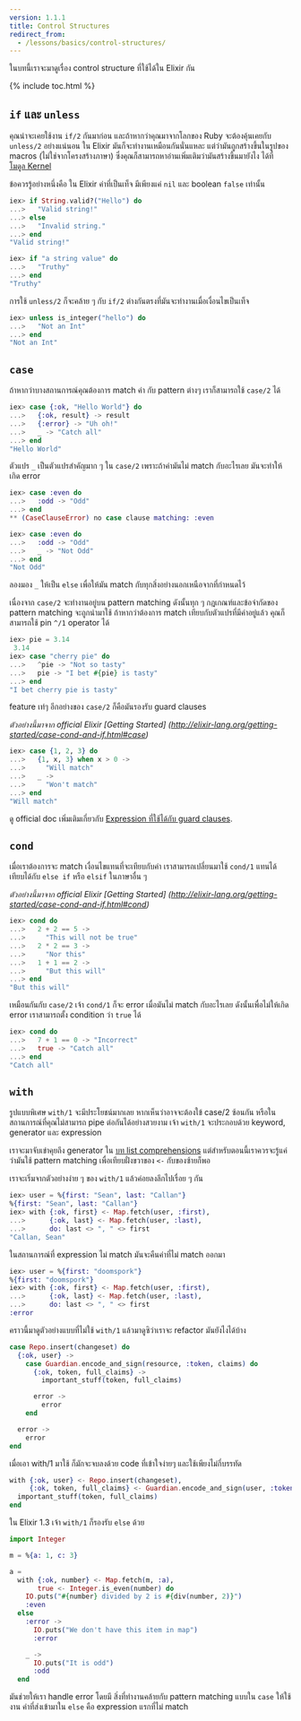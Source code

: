 ```yaml
---
version: 1.1.1
title: Control Structures
redirect_from:
  - /lessons/basics/control-structures/
---
```


ในบทนี้เราจะมาดูเรื่อง control structure ที่ใช้ได้ใน Elixir กัน

{% include toc.html %}

## `if` และ `unless`

คุณน่าจะเคยใช้งาน `if/2` กันมาก่อน และถ้าหากว่าคุณมาจากโลกของ Ruby จะต้องคุ้นเคยกับ `unless/2` อย่างแน่นอน ใน Elixir มันก็จะทำงานเหมือนกันนั่นแหละ แต่ว่ามันถูกสร้างขึ้นในรูปของ macros (ไม่ใช่จากโครงสร้างภาษา) ซึ่งคุณก็สามารถหาอ่านเพิ่มเติมว่ามันสร้างขึ้นมายังไง ได้ที่ [โมดูล Kernel](https://hexdocs.pm/elixir/Kernel.html)

ข้อควรรู้อย่างหนึ่งคือ ใน Elixir ค่าที่เป็นเท็จ มีเพียงแค่ `nil` และ boolean `false` เท่านั้น

```elixir
iex> if String.valid?("Hello") do
...>   "Valid string!"
...> else
...>   "Invalid string."
...> end
"Valid string!"

iex> if "a string value" do
...>   "Truthy"
...> end
"Truthy"
```

การใช้ `unless/2` ก็จะคล้าย ๆ กับ `if/2` ต่างกันตรงที่มันจะทำงานเมื่อเงื่อนไขเป็นเท็จ

```elixir
iex> unless is_integer("hello") do
...>   "Not an Int"
...> end
"Not an Int"
```

## `case`

ถ้าหากว่าบางสถานการณ์คุณต้องการ match ค่า กับ pattern ต่างๆ เราก็สามารถใช้ `case/2` ได้

```elixir
iex> case {:ok, "Hello World"} do
...>   {:ok, result} -> result
...>   {:error} -> "Uh oh!"
...>   _ -> "Catch all"
...> end
"Hello World"
```

ตัวแปร `_` เป็นตัวแปรสำคัญมาก ๆ ใน `case/2` เพราะถ้าค่ามันไม่ match กับอะไรเลย มันจะทำให้เกิด error 

```elixir
iex> case :even do
...>   :odd -> "Odd"
...> end
** (CaseClauseError) no case clause matching: :even

iex> case :even do
...>   :odd -> "Odd"
...>   _ -> "Not Odd"
...> end
"Not Odd"
```

ลองมอง `_` ให้เป็น `else` เพื่อให้มัน match กับทุกสิ่งอย่างนอกเหนือจากที่กำหนดไว้

เนื่องจาก `case/2` จะทำงานอยู่บน pattern matching ดังนั้นทุก ๆ กฎเกณฑ์และข้อจำกัดของ pattern matching จะถูกนำมาใช้ ถ้าหากว่าต้องการ match เทียบกับตัวแปรที่มีค่าอยู่แล้ว คุณก็สามารถใช้ pin `^/1` operator ได้

```elixir
iex> pie = 3.14
 3.14
iex> case "cherry pie" do
...>   ^pie -> "Not so tasty"
...>   pie -> "I bet #{pie} is tasty"
...> end
"I bet cherry pie is tasty"
```

feature เท่ๆ อีกอย่างของ `case/2` ก็คือมันรองรับ guard clauses

_ตัวอย่างนี้มาจาก official Elixir [Getting Started] (http://elixir-lang.org/getting-started/case-cond-and-if.html#case)_

```elixir
iex> case {1, 2, 3} do
...>   {1, x, 3} when x > 0 ->
...>     "Will match"
...>   _ ->
...>     "Won't match"
...> end
"Will match"
```

ดู official doc เพิ่มเติมเกี่ยวกับ [Expression ที่ใช้ได้กับ guard clauses](http://elixir-lang.org/getting-started/case-cond-and-if.html#expressions-in-guard-clauses).

## `cond`

เมื่อเราต้องการจะ match เงื่อนไขแทนที่จะเทียบกับค่า เราสามารถเปลี่ยนมาใช้ `cond/1` แทนได้ เทียบได้กับ `else if` หรือ `elsif` ในภาษาอื่น ๆ 

_ตัวอย่างนี้มาจาก official Elixir [Getting Started] (http://elixir-lang.org/getting-started/case-cond-and-if.html#cond)_

```elixir
iex> cond do
...>   2 + 2 == 5 ->
...>     "This will not be true"
...>   2 * 2 == 3 ->
...>     "Nor this"
...>   1 + 1 == 2 ->
...>     "But this will"
...> end
"But this will"
```

เหมือนกันกับ `case/2` เจ้า `cond/1` ก็จะ error เมื่อมันไม่ match กับอะไรเลย ดังนั้นเพื่อไม่ให้เกิด error เราสามารถตั้ง condition ว่า `true` ได้

```elixir
iex> cond do
...>   7 + 1 == 0 -> "Incorrect"
...>   true -> "Catch all"
...> end
"Catch all"
```

## `with`

รูปแบบพิเศษ `with/1` จะมีประโยชน์มากเลย หากเห็นว่าอาจจะต้องใข้ case/2 ซ้อนกัน หรือในสถานการณ์ที่คุณไม่สามารถ pipe ต่อกันได้อย่างสวยงาม เจ้า `with/1` จะประกอบด้วย keyword, generator และ expression

เราจะมาจับเข่าคุยถึง generator ใน [บท list comprehensions](../comprehensions/) แต่สำหรับตอนนี้เราควรจะรู้แค่ว่ามันใช้ pattern matching เพื่อเทียบฝั่งขวาของ `<-` กับของซ้ายก็พอ

เราจะเริ่มจากตัวอย่างง่าย ๆ ของ `with/1` แล้วค่อยลงลึกไปเรื่อย ๆ กัน

```elixir
iex> user = %{first: "Sean", last: "Callan"}
%{first: "Sean", last: "Callan"}
iex> with {:ok, first} <- Map.fetch(user, :first),
...>      {:ok, last} <- Map.fetch(user, :last),
...>      do: last <> ", " <> first
"Callan, Sean"
```

ในสถานการณ์ที่ expression ไม่ match มันจะคืนค่าที่ไม่ match ออกมา

```elixir
iex> user = %{first: "doomspork"}
%{first: "doomspork"}
iex> with {:ok, first} <- Map.fetch(user, :first),
...>      {:ok, last} <- Map.fetch(user, :last),
...>      do: last <> ", " <> first
:error
```

คราวนี้มาดูตัวอย่างแบบที่ไม่ใช้ `with/1` แล้วมาดูซิว่าเราจะ refactor มันยังไงได้บ้าง

```elixir
case Repo.insert(changeset) do
  {:ok, user} ->
    case Guardian.encode_and_sign(resource, :token, claims) do
      {:ok, token, full_claims} ->
        important_stuff(token, full_claims)

      error ->
        error
    end

  error ->
    error
end
```

เมื่อเอา with/1 มาใช้ ก็มักจะจบลงด้วย code ที่เข้าใจง่ายๆ และใช้เพียงไม่กี่บรรทัด

```elixir
with {:ok, user} <- Repo.insert(changeset),
     {:ok, token, full_claims} <- Guardian.encode_and_sign(user, :token) do
  important_stuff(token, full_claims)
end
```

ใน Elixir 1.3 เจ้า `with/1` ก็รองรับ `else` ด้วย

```elixir
import Integer

m = %{a: 1, c: 3}

a =
  with {:ok, number} <- Map.fetch(m, :a),
       true <- Integer.is_even(number) do
    IO.puts("#{number} divided by 2 is #{div(number, 2)}")
    :even
  else
    :error ->
      IO.puts("We don't have this item in map")
      :error

    _ ->
      IO.puts("It is odd")
      :odd
  end
```

มันช่วยให้เรา handle error โดยมี สิ่งที่ทำงานคล้ายกับ pattern matching แบบใน `case` ให้ใช้งาน ค่าที่ส่งเข้ามาใน `else` คือ expression แรกที่ไม่ match
